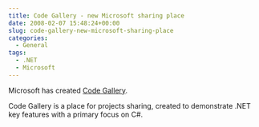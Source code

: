 ```yaml
---
title: Code Gallery - new Microsoft sharing place
date: 2008-02-07 15:48:24+00:00
slug: code-gallery-new-microsoft-sharing-place
categories:
  - General
tags:
  - .NET
  - Microsoft
---
```


Microsoft has created [Code Gallery](http://code.msdn.microsoft.com/).

Code Gallery is a place for projects sharing, created to demonstrate .NET key features with a primary focus on C#.
